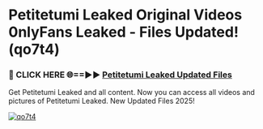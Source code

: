 # Petitetumi Leaked Original Videos 0nlyFans Leaked - Files Updated! (qo7t4)

<h3>🔴 CLICK HERE 🌐==►► <a href="https://tinyurl.com/3hn5wdd3" rel="nofollow">Petitetumi Leaked Updated Files</a></h3>

Get Petitetumi Leaked and all content. Now you can access all videos and pictures of Petitetumi Leaked. New Updated Files 2025!

[![qo7t4](https://i.imgur.com/4HnBqBT.gif)](https://tinyurl.com/3hn5wdd3)

